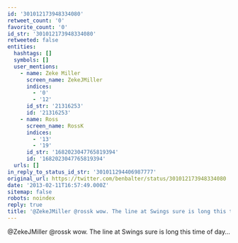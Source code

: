 ```yaml
---
id: '301012173948334080'
retweet_count: '0'
favorite_count: '0'
id_str: '301012173948334080'
retweeted: false
entities:
  hashtags: []
  symbols: []
  user_mentions:
    - name: Zeke Miller
      screen_name: ZekeJMiller
      indices:
        - '0'
        - '12'
      id_str: '21316253'
      id: '21316253'
    - name: Ross
      screen_name: RossK
      indices:
        - '13'
        - '19'
      id_str: '1682023047765819394'
      id: '1682023047765819394'
  urls: []
in_reply_to_status_id_str: '301011294406987777'
original_url: https://twitter.com/benbalter/status/301012173948334080
date: '2013-02-11T16:57:49.000Z'
sitemap: false
robots: noindex
reply: true
title: '@ZekeJMiller @rossk wow. The line at Swings sure is long this time of day…'
---
```


@ZekeJMiller @rossk wow. The line at Swings sure is long this time of day…